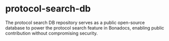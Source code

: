 # protocol-search-db
The protocol search DB repository serves as a public open-source database to power the protocol search feature in Bonadocs, enabling public contribution without compromising security.
